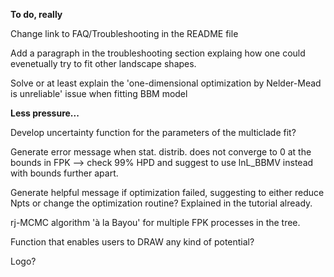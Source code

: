 **To do, really**

Change link to FAQ/Troubleshooting in the README file

Add a paragraph in the troubleshooting section explaing how one could evenetually try to fit other landscape shapes.

Solve or at least explain the 'one-dimensional optimization by Nelder-Mead is unreliable' issue when fitting BBM model

**Less pressure...**

Develop uncertainty function for the parameters of the multiclade fit?

Generate error message when stat. distrib. does not converge to 0 at the bounds in FPK --> check 99% HPD and suggest to use lnL_BBMV instead with bounds further apart.

Generate helpful message if optimization failed, suggesting to either reduce Npts or change the optimization routine? Explained in the tutorial already.

rj-MCMC algorithm 'à la Bayou' for multiple FPK processes in the tree.

Function that enables users to DRAW any kind of potential?

Logo?
